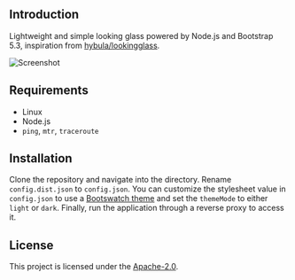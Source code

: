 ## Introduction
Lightweight and simple looking glass powered by Node.js and Bootstrap 5.3, inspiration from [hybula/lookingglass](https://github.com/hybula/lookingglass).

![Screenshot](https://i.imgur.com/LPByj0x.png)

## Requirements
- Linux
- Node.js
- `ping`, `mtr`, `traceroute`

## Installation
Clone the repository and navigate into the directory. Rename `config.dist.json` to `config.json`. You can customize the stylesheet value in `config.json` to use a [Bootswatch theme](https://bootswatch.com/) and set the `themeMode` to either `light` or `dark`. Finally, run the application through a reverse proxy to access it.

## License
This project is licensed under the [Apache-2.0](LICENSE).
